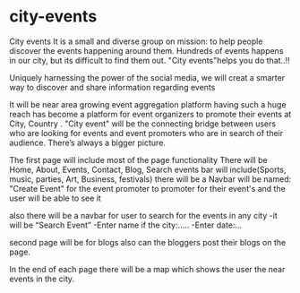 # city-events

City events
It is a small and diverse group on mission: to help people discover the events happening around them. Hundreds of events happens in our city, but its difficult to find them out. "City events"helps you do that..!!

Uniquely harnessing the power of the social media, we will creat a smarter way to discover and share information regarding events

It will be near area growing event aggregation platform having such a huge reach has become a platform for event organizers to promote their events at City, Country . 
"City event" will be the connecting bridge between users who are looking for events and event promoters who are in search of their audience. There’s always a bigger picture.


The first page will include most of the page functionality
There will be
Home, About, Events, Contact, Blog, Search
events bar will include(Sports, music, parties, Art, Business, festivals)
there will be a Navbar will be named: "Create Event" for the event promoter to promoter for their event's and the user will be able to see it 

also there will be a navbar for user to search for the events in any city
-it will be “Search Event”
-Enter name if the city:.....
-Enter date:...

second page will be for blogs also can the bloggers post their blogs on the page.

In the end of each page there will be a map which shows the user the near events in the city.